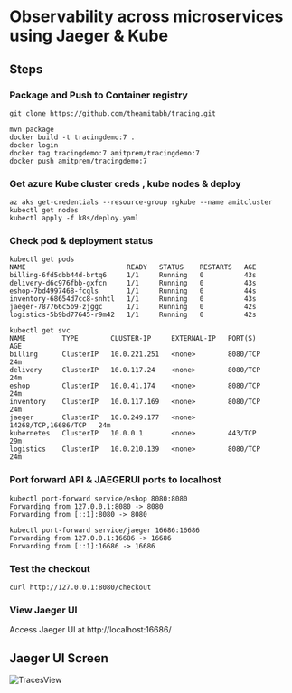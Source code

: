 
# Observability across microservices using Jaeger & Kube 

## Steps
### Package and Push to Container registry
```
git clone https://github.com/theamitabh/tracing.git

mvn package
docker build -t tracingdemo:7 .
docker login
docker tag tracingdemo:7 amitprem/tracingdemo:7
docker push amitprem/tracingdemo:7
```

### Get azure Kube cluster creds , kube nodes & deploy
```
az aks get-credentials --resource-group rgkube --name amitcluster
kubectl get nodes
kubectl apply -f k8s/deploy.yaml
```
### Check pod & deployment status
```
kubectl get pods
NAME                         READY   STATUS    RESTARTS   AGE
billing-6fd5dbb44d-brtq6     1/1     Running   0          43s
delivery-d6c976fbb-gxfcn     1/1     Running   0          43s
eshop-7bd4997468-fcqls       1/1     Running   0          44s
inventory-68654d7cc8-snhtl   1/1     Running   0          43s
jaeger-787766c5b9-zjggc      1/1     Running   0          42s
logistics-5b9bd77645-r9m42   1/1     Running   0          42s

kubectl get svc
NAME         TYPE        CLUSTER-IP     EXTERNAL-IP   PORT(S)               AGE
billing      ClusterIP   10.0.221.251   <none>        8080/TCP              24m
delivery     ClusterIP   10.0.117.24    <none>        8080/TCP              24m
eshop        ClusterIP   10.0.41.174    <none>        8080/TCP              24m
inventory    ClusterIP   10.0.117.169   <none>        8080/TCP              24m
jaeger       ClusterIP   10.0.249.177   <none>        14268/TCP,16686/TCP   24m
kubernetes   ClusterIP   10.0.0.1       <none>        443/TCP               29m
logistics    ClusterIP   10.0.210.139   <none>        8080/TCP              24m
```

### Port forward API & JAEGERUI ports to localhost
```
kubectl port-forward service/eshop 8080:8080
Forwarding from 127.0.0.1:8080 -> 8080
Forwarding from [::1]:8080 -> 8080

kubectl port-forward service/jaeger 16686:16686
Forwarding from 127.0.0.1:16686 -> 16686
Forwarding from [::1]:16686 -> 16686

```

### Test the checkout 
```	curl http://127.0.0.1:8080/checkout ```

### View Jaeger UI
Access Jaeger UI at http://localhost:16686/

## Jaeger UI Screen
![TracesView](jaegerui.jpg)
